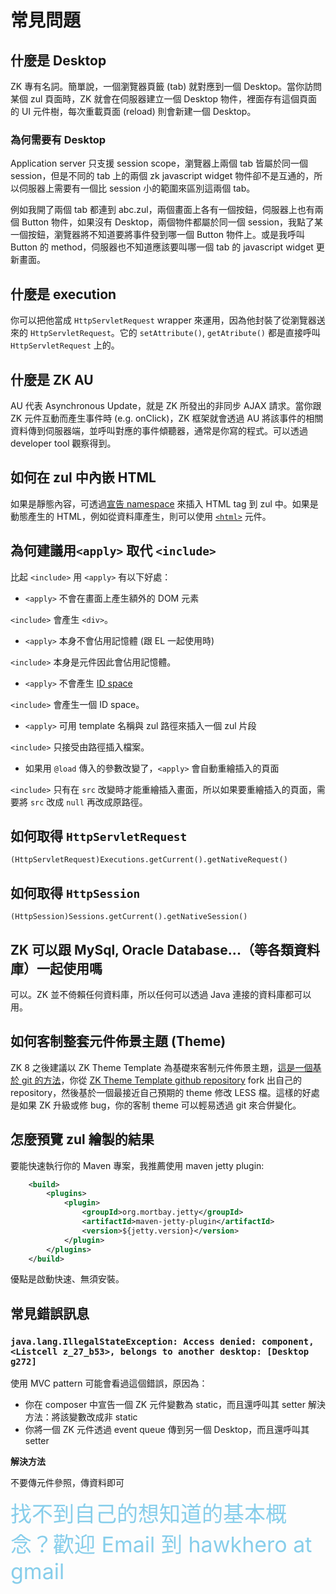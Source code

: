 # 常見問題

## 什麼是 Desktop
ZK 專有名詞。簡單說，一個瀏覽器頁籤 (tab) 就對應到一個 Desktop。當你訪問某個 zul 頁面時，ZK 就會在伺服器建立一個 Desktop 物件，裡面存有這個頁面的 UI 元件樹，每次重載頁面 (reload) 則會新建一個 Desktop。

### 為何需要有 Desktop
Application server 只支援 session scope，瀏覽器上兩個 tab 皆屬於同一個 session，但是不同的 tab 上的兩個 zk javascript widget 物件卻不是互通的，所以伺服器上需要有一個比 session 小的範圍來區別這兩個 tab。

例如我開了兩個 tab 都連到 abc.zul，兩個畫面上各有一個按鈕，伺服器上也有兩個 Button 物件，如果沒有 Desktop，兩個物件都屬於同一個 session，我點了某一個按鈕，瀏覽器將不知道要將事件發到哪一個 Button 物件上。或是我呼叫 Button 的 method，伺服器也不知道應該要叫哪一個 tab 的 javascript widget 更新畫面。


## 什麼是 execution
你可以把他當成 `HttpServletRequest` wrapper 來運用，因為他封裝了從瀏覽器送來的 `HttpServletRequest`。它的 `setAttribute()`, `getAtribute()` 都是直接呼叫 `HttpServletRequest` 上的。


## 什麼是 ZK AU
AU 代表 Asynchronous Update，就是 ZK 所發出的非同步 AJAX 請求。當你跟 ZK 元件互動而產生事件時 (e.g. onClick)，ZK 框架就會透過 AU 將該事件的相關資料傳到伺服器端，並呼叫對應的事件傾聽器，通常是你寫的程式。可以透過 developer tool 觀察得到。

## 如何在 zul 中內嵌 HTML
如果是靜態內容，可透過[宣告 namespace](https://www.zkoss.org/wiki/ZUML_Reference/ZUML/Namespaces/Native) 來插入 HTML tag 到 zul 中。如果是動態產生的 HTML，例如從資料庫產生，則可以使用 [`<html>`](https://www.zkoss.org/wiki/ZK%20Component%20Reference/Essential%20Components/Html) 元件。


## 為何建議用`<apply>` 取代 `<include>`
比起 `<include>` 用 `<apply>` 有以下好處：
* `<apply>` 不會在畫面上產生額外的 DOM 元素

 `<include>` 會產生 `<div>`。
* `<apply>` 本身不會佔用記憶體 (跟 EL 一起使用時)

 `<include>` 本身是元件因此會佔用記憶體。
* `<apply>` 不會產生 [ID space](https://www.zkoss.org/wiki/ZK%20Developer's%20Reference/UI%20Composing/ID%20Space)

 `<include>` 會產生一個 ID space。
* `<apply>` 可用 template 名稱與 zul 路徑來插入一個 zul 片段

 `<include>` 只接受由路徑插入檔案。
* 如果用 `@load` 傳入的參數改變了，`<apply>` 會自動重繪插入的頁面

`<include>` 只有在 `src` 改變時才能重繪插入畫面，所以如果要重繪插入的頁面，需要將 `src` 改成 `null` 再改成原路徑。


## 如何取得 `HttpServletRequest`
`(HttpServletRequest)Executions.getCurrent().getNativeRequest()`


## 如何取得 `HttpSession`
`(HttpSession)Sessions.getCurrent().getNativeSession()`


## ZK 可以跟 MySql, Oracle Database...（等各類資料庫）一起使用嗎
可以。ZK 並不倚賴任何資料庫，所以任何可以透過 Java 連接的資料庫都可以用。


## 如何客制整套元件佈景主題 (Theme)
ZK 8 之後建議以 ZK Theme Template 為基礎來客制元件佈景主題，[這是一個基於 git 的方法](https://www.zkoss.org/wiki/Small_Talks/2016/May/New_Approach_for_Building_Custom_ZK_Theme)，你從 [ZK Theme Template github repository](https://github.com/zkoss/zkThemeTemplate) fork 出自己的 repository，然後基於一個最接近自己預期的 theme 修改 LESS 檔。這樣的好處是如果 ZK 升級或修 bug，你的客制 theme 可以輕易透過 git 來合併變化。


## 怎麼預覽 zul 繪製的結果
要能快速執行你的 Maven 專案，我推薦使用 maven jetty plugin:

```xml
	<build>
		<plugins>
			<plugin>
				<groupId>org.mortbay.jetty</groupId>
				<artifactId>maven-jetty-plugin</artifactId>
				<version>${jetty.version}</version>
			</plugin>
		</plugins>
	</build>
```
優點是啟動快速、無須安裝。


## 常見錯誤訊息

### `java.lang.IllegalStateException: Access denied: component, <Listcell z_27_b53>, belongs to another desktop: [Desktop g272]`
使用 MVC pattern 可能會看過這個錯誤，原因為：
* 你在 composer 中宣告一個 ZK 元件變數為 static，而且還呼叫其 setter
解決方法：將該變數改成非 static
* 你將一個 ZK 元件透過 event queue 傳到另一個 Desktop，而且還呼叫其 setter

**解決方法**

不要傳元件參照，傳資料即可


<span style="font-size: 34px;color:skyblue">
  找不到自己的想知道的基本概念？歡迎 Email 到 hawkhero at gmail
</span>
